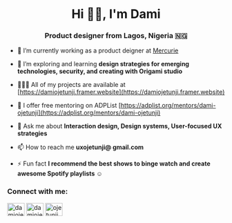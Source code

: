 <h1 align="center">Hi 👋🏾, I'm Dami</h1>
<h3 align="center">Product designer from Lagos, Nigeria 🇳🇬</h3>

- 🔭 I’m currently working as a product deigner at [Mercurie](MERCURIE.NG)

- 🌱 I’m exploring and learning **design strategies for emerging technologies, security, and creating with Origami studio**

- 👩🏾‍💻 All of my projects are available at [https://damiojetunji.framer.website](https://damiojetunji.framer.website)

- 📝 I offer free mentoring on ADPList [https://adplist.org/mentors/dami-ojetunji](https://adplist.org/mentors/dami-ojetunji)

- 💬 Ask me about **Interaction design, Design systems, User-focused UX strategies**

- 📫 How to reach me **uxojetunji@ gmail.com**

- ⚡ Fun fact **I recommend the best shows to binge watch and create awesome Spotify playlists ☺️**

<h3 align="left">Connect with me:</h3>
<p align="left">
<a href="https://linkedin.com/in/damiojetunji" target="blank"><img align="center" src="https://raw.githubusercontent.com/rahuldkjain/github-profile-readme-generator/master/src/images/icons/Social/linked-in-alt.svg" alt="damiojetunji" height="30" width="40" /></a>
<a href="https://instagram.com/damiojetunji" target="blank"><img align="center" src="https://raw.githubusercontent.com/rahuldkjain/github-profile-readme-generator/master/src/images/icons/Social/instagram.svg" alt="damiojetunji" height="30" width="40" /></a>
<a href="https://dribbble.com/ojetunji" target="blank"><img align="center" src="https://raw.githubusercontent.com/rahuldkjain/github-profile-readme-generator/master/src/images/icons/Social/dribbble.svg" alt="ojetunji" height="30" width="40" /></a>
</p>

<!---
ojetunji/ojetunji is a ✨ special ✨ repository because its `README.md` (this file) appears on your GitHub profile.
You can click the Preview link to take a look at your changes.
--->
